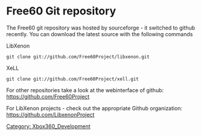 # Free60 Git repository

The Free60 git repository was hosted by sourceforge - it switched to
github recently. You can download the latest source with the following
commands

LibXenon

``` 
git clone git://github.com/Free60Project/libxenon.git
```

XeLL

``` 
git clone git://github.com/Free60Project/xell.git
```

For other repositories take a look at the webinterface of github:
https://github.com/Free60Project

For LibXenon projects - check out the appropriate Github organization:
https://github.com/LibxenonProject

[Category: Xbox360_Development](../Category_Xbox360_Development)
